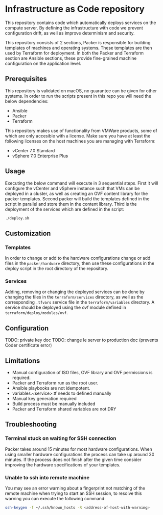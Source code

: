 # Infrastructure as Code repository

This repository contains code which automatically deploys services on the compute server. By defining the infrastructure with code we prevent configuration drift, as well as improve determinism and security.

This repository consists of 2 sections, Packer is responsible for building templates of machines and operating systems. These templates are then used by Terraform for deployment. In both the Packer and Terraform section are Ansible sections, these provide fine-grained machine configuration on the application level.

## Prerequisites

This repository is validated on macOS, no guarantee can be given for other systems. In order to run the scripts present in this repo you will need the below dependencies:

- Ansible
- Packer
- Terraform

This repository makes use of functionality from VMWare products, some of which are only accesible with a license. Make sure you have at least the following licenses on the host machines you are managing with Terraform:

- vCenter 7.0 Standard
- vSphere 7.0 Enterprise Plus

## Usage

Executing the below command will execute in 3 sequential steps. First it will configure the vCenter and vSphere instance such that VMs can be deployed in a cluster, as well as creating an OVF content library for the packer templates. Second packer will build the templates defined in the script in parallel and store them in the content library. Third is the deployment of the services which are defined in the script:

```sh
./deploy.sh
```

## Customization

### Templates

In order to change or add to the hardware configurations change or add files in the `packer/hardware` directory, then use these configurations in the deploy script in the root directory of the repository.

### Services

Adding, removing or changing the deployed services can be done by changing the files in the `terraform/services` directory, as well as the corresponding `.tfvars` service file in the `terraform/variables` directory. A service should be deployed using the ovf module defined in `terraform/deploy/modules/ovf`.

## Configuration

TODO: private key doc
TODO: change le server to production doc (prevents Coder certificate error)

## Limitations

- Manual configuration of ISO files, OVF library and OVF permissions is required.
- Packer and Terraform run as the root user.
- Ansible playbooks are not idempotent.
- variables.\<service>.tf needs to defined manually
- Manual key generation required
- Build process must be manually included
- Packer and Terraform shared variables are not DRY

## Troubleshooting

### Terminal stuck on waiting for SSH connection

Packer takes around 15 minutes for most hardware configurations. When using smaller hardware configurations the process can take up around 30 minutes. If the process does not finish after the given time consider improving the hardware specifications of your templates.

### Unable to ssh into remote machine

You may see an error warning about a fingerprint not matching of the remote machine when trying to start an SSH session, to resolve this warning you can execute the following command:

```sh
ssh-keygen -f ~/.ssh/known_hosts -R <address-of-host-with-warning>
```
